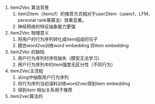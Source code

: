 1. item2Vec 算法背景
   1. item2item（itemcf）的推荐方式相对于user2item（usercf，LFM，personal rank等算法）效果显著。
   2. 神经网络的特征抽象能力更强
2. item2Vec 物理意义
   1. 将用户的行为序列转化成item组成的句子
   2. 模仿word2ve训练word embedding 将item embedding
3. item2Vec 的缺陷
   1. 用户行为序列时序性缺失（模型无法学习）
   2. 用户行为序列中的item强度无区分性（不同行为）
4. item2Vec主流程
   1. 从log中抽取用户行为序列
   2. 将行为序列当初语料训练word2vec得到item embedding
   3. 得到item 相似关系用于推荐
5. item2vec算法的